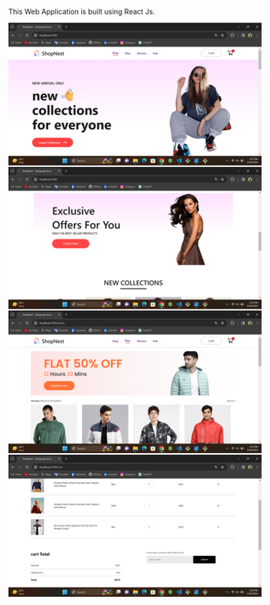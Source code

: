 This Web Application is built using React Js.

![Screenshot 1](./Preview/ss1.png)
![Screenshot 2](./Preview/ss2.png)
![Screenshot 3](./Preview/ss3.png)
![Screenshot 4](./Preview/ss4.png)
